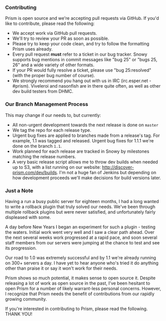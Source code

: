 ### Contributing

Prism is open source and we're accepting pull requests via GitHub. If you'd like to contribute, please read the following:

- We accept work via GitHub pull requests. 
- We'll try to review your PR as soon as possible.
- Please try to keep your code clean, and try to follow the formatting Prism uses already.
- Every pull request **must** refer to a ticket in our bug tracker. Snowy supports bug mentions in commit messages like "bug 25" or "bugs 25, 26" and a wide variety of other formats.
- If your PR would fully resolve a ticket, please use "bug 25:resolved" (with the proper bug number of course).
- We strongly recommend you hang out with us in IRC (irc.esper.net - #prism). Viveleroi and nasonfish are in there quite often, as well as other dev build testers from DHMC.


### Our Branch Management Process

This may change if our needs to, but currently:

- All non-urgent development towards the next release is done on `master`
- We tag the repo for each release type.
- Urgent bug fixes are applied to branches made from a release's tag. For example, 1.1 was tagged and released. Urgent bug fixes for 1.1.1 we're done on the branch `1.1`.
- Work planned for each release are tracked in Snowy by milestones matching the release numbers.
- A very basic release script allows me to throw dev builds when needed up to S3, with a list running on our website: http://discover-prism.com/dev/builds. I'm not a huge fan of Jenkins but depending on how development proceeds we'll make decisions for build versions later.


### Just a Note

Having a run a busy public server for eighteen months, I had a long wanted to write a rollback plugin that truly solved our needs. We've been through multiple rollback plugins but were never satisfied, and unfortunately fairly displeased with some. 

A day before New Years I began an experiment for such a plugin - testing the waters. Initial work went very well and I saw a clear path ahead. Over the next several weeks work progressed at a rapid pace, and soon several staff members from our servers were jumping at the chance to test and see its progression.

Our road to 1.0 was extremely successful and by 1.1 we're already running on 300+ servers a day. I have yet to hear anyone who's tried it do anything other than praise it or say it won't work for their needs. 

Prism shows so much potential, it makes sense to open source it. Despite releasing a lot of work as open source in the past, I've been hesitant to open Prism for a number of likely warrant-less personal concerns. However, I recognize that Prism needs the benefit of contributions from our rapidly growing community.

If you're interested in contributing to Prism, please read the following. THANK YOU!
